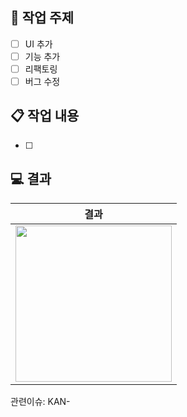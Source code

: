 ## 📌 작업 주제
- [ ] UI 추가
- [ ] 기능 추가
- [ ] 리팩토링
- [ ] 버그 수정

## 📋 작업 내용
- [ ]

## 💻 결과
| 결과  |
| :--: |
| <img src = "" width ="250">| 




관련이슈: KAN-
